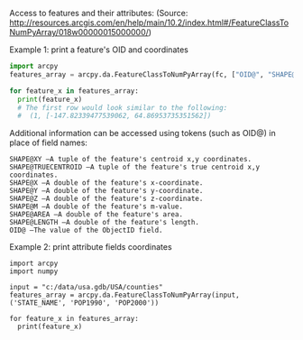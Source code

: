 Access to features and their attributes:
(Source: http://resources.arcgis.com/en/help/main/10.2/index.html#/FeatureClassToNumPyArray/018w00000015000000/)

Example 1: print a feature's OID and coordinates 
```python
import arcpy
features_array = arcpy.da.FeatureClassToNumPyArray(fc, ["OID@", "SHAPE@XY"])

for feature_x in features_array:
  print(feature_x)
  # The first row would look similar to the following:
  #  (1, [-147.82339477539062, 64.86953735351562])
```

Additional information can be accessed using tokens (such as OID@) in place of field names:

    SHAPE@XY —A tuple of the feature's centroid x,y coordinates.
    SHAPE@TRUECENTROID —A tuple of the feature's true centroid x,y coordinates.
    SHAPE@X —A double of the feature's x-coordinate.
    SHAPE@Y —A double of the feature's y-coordinate.
    SHAPE@Z —A double of the feature's z-coordinate.
    SHAPE@M —A double of the feature's m-value.
    SHAPE@AREA —A double of the feature's area.
    SHAPE@LENGTH —A double of the feature's length.
    OID@ —The value of the ObjectID field.

Example 2: print attribute fields coordinates 
```
import arcpy
import numpy

input = "c:/data/usa.gdb/USA/counties"
features_array = arcpy.da.FeatureClassToNumPyArray(input, ('STATE_NAME', 'POP1990', 'POP2000'))

for feature_x in features_array:
  print(feature_x)
```
